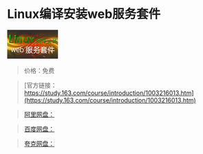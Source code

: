 # Linux编译安装web服务套件

![img](../../../assets/study163/free/6631725273654033267.png)

> 价格：免费

> [官方链接：https://study.163.com/course/introduction/1003216013.htm](https://study.163.com/course/introduction/1003216013.htm)

> [阿里网盘：]()

> [百度网盘：]()

> [夸克网盘：]()
